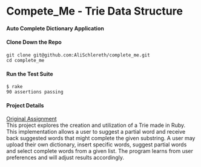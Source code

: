 # Compete_Me - Trie Data Structure
#### Auto Complete Dictionary Application
   
#### Clone Down the Repo
```
git clone git@github.com:AliSchlereth/complete_me.git  
cd complete_me
```
#### Run the Test Suite  
```
$ rake  
90 assertions passing
```
#### Project Details
[Original Assignment](https://github.com/turingschool/curriculum/blob/master/source/projects/complete_me.markdown)  
This project explores the creation and utilization of a Trie made in Ruby.  
This implementation allows a user to suggest a partial word and receive back suggested words that might complete the given substring. A user may upload their own dictionary, insert specific words, suggest partial words and select complete words from a given list. The program learns from user preferences and will adjust results accordingly.
